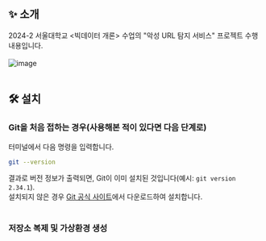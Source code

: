 ## :sparkles: 소개
2024-2 서울대학교 <빅데이터 개론> 수업의 "악성 URL 탐지 서비스" 프로젝트 수행 내용입니다. <br>
<br>
![image](https://github.com/user-attachments/assets/8253e463-2a12-43f2-ba4a-b3ab3115ecb9)
<br>
<br>
## :hammer_and_wrench: 설치
### Git을 처음 접하는 경우(사용해본 적이 있다면 다음 단계로)
터미널에서 다음 명령을 입력합니다. <br>
```bash
git --version
```
결과로 버전 정보가 출력되면, Git이 이미 설치된 것입니다(예시: `git version 2.34.1`). <br>
설치되지 않은 경우 [Git 공식 사이트](https://git-scm.com/)에서 다운로드하여 설치합니다. <br>
<br>
### 저장소 복제 및 가상환경 생성
